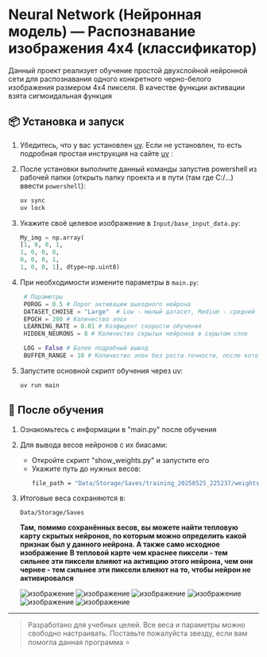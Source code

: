# Neural Network (Нейронная модель) — Распознавание изображения 4x4 (классификатор)

Данный проект реализует обучение простой двухслойной нейронной сети для распознавания одного конкретного черно-белого изображения размером 4x4 пикселя. В качестве функции активации взята сигмоидальная функция

## 📦 Установка и запуск

1. Убедитесь, что у вас установлен [uv](https://github.com/astral-sh/uv). Если не установлен, то есть подробная простая инструкция на сайте [uv](https://docs.astral.sh/uv/getting-started/installation/) :

2. После установки выполните данный команды запустив powershell из рабочей папки (открыть папку проекта и в пути (там где C:/...) ввести `powershell`):
    ```bash
    uv sync
    uv lock
    ```

3. Укажите своё целевое изображение в `Input/base_input_data.py`:
    ```python
    My_img = np.array(
   [1, 0, 0, 1,
    1, 0, 0, 0,
    0, 0, 0, 1,
    1, 0, 0, 1], dtype=np.uint8)
    ```

4. При необходимости измените параметры в `main.py`:
   ```python
    # Параметры
    POROG = 0.5 # Порог активации выходного нейрона
    DATASET_CHOISE = "Large"  # Low - малый датасет, Medium - средний датасет, Large - большой датасет
    EPOCH = 200 # Количество эпох
    LEARNING_RATE = 0.01 # Коэфицент скорости обучения
    HIDDEN_NEURONS = 8 # Количество скрытых нейронов в скрытом слое

    LOG = False # Более подробный вывод
    BUFFER_RANGE = 10 # Количество эпох без роста точности, после которого обучение заканчивается
    ```

5. Запустите основной скрипт обучения через uv:
    ```bash
    uv run main
    ```

## 🧠 После обучения

1. Ознакомьтесь с информации в "main.py" после обучения

2. Для вывода весов нейронов с их биасами:
    - Откройте скрипт "show_weights.py" и запустите его
    - Укажите путь до нужных весов:
        ```bash
        file_path = "Data/Storage/Saves/training_20250525_225237/weights/weights_final_20250525_225237.npz"
        ```
        
 3. Итоговые веса сохраняются в:
    ```
    Data/Storage/Saves
    ```
    **Там, помимо сохранённых весов, вы можете найти тепловую карту скрытых нейронов, по которым можно определить какой признак был у данного нейрона. А также само исходное изображение**
    **В тепловой карте чем краснее пиксели - тем сильнее эти пиксели влияют на активцию этого нейрона, чем они чернее - тем сильнее эти пиксели влияют на то, чтобы нейрон не активировался**


    ![изображение](https://github.com/user-attachments/assets/187ced4b-79af-48e6-888e-d08336ff457a)
    ![изображение](https://github.com/user-attachments/assets/10677779-c546-46f1-bfe6-130929a09c9a)
    ![изображение](https://github.com/user-attachments/assets/d8f503a2-5bc2-41a1-8953-c77a4ac6a429)
    ![изображение](https://github.com/user-attachments/assets/e67e7fd1-c50c-48ca-8e32-9d768e798139)
    ![изображение](https://github.com/user-attachments/assets/91094ebb-0c20-4b9b-a283-a82ff9c192c0)
    ![изображение](https://github.com/user-attachments/assets/003290cf-a9fe-4fb0-bf16-cabad40dacf5)









---

> Разработано для учебных целей. Все веса и параметры можно свободно настраивать. Поставьте пожалуйста звезду, если вам помогла данная программа ⭐
